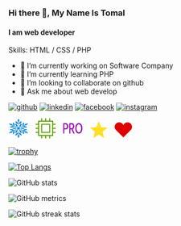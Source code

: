 



### Hi there 👋, My Name Is Tomal
#### I am web developer

Skills: HTML / CSS / PHP

- 🔭 I’m currently working on Software Company 
- 🌱 I’m currently learning PHP 
- 👯 I’m looking to collaborate on github 
- 💬 Ask me about web develop 


[<img src='https://cdn.jsdelivr.net/npm/simple-icons@3.0.1/icons/github.svg' alt='github' height='40'>](https://github.com/arafathtomal)  [<img src='https://cdn.jsdelivr.net/npm/simple-icons@3.0.1/icons/linkedin.svg' alt='linkedin' height='40'>](https://www.linkedin.com/in/al-arafath-b15159289/)  [<img src='https://cdn.jsdelivr.net/npm/simple-icons@3.0.1/icons/facebook.svg' alt='facebook' height='40'>](https://www.facebook.com/alarafath.tomal.1)  [<img src='https://cdn.jsdelivr.net/npm/simple-icons@3.0.1/icons/instagram.svg' alt='instagram' height='40'>](https://www.instagram.com/0_tom_4/)  

<a href='https://archiveprogram.github.com/'><img src='https://raw.githubusercontent.com/acervenky/animated-github-badges/master/assets/acbadge.gif' width='40' height='40'></a> <a href='https://docs.github.com/en/developers'><img src='https://raw.githubusercontent.com/acervenky/animated-github-badges/master/assets/devbadge.gif' width='40' height='40'></a> <a href='https://github.com/pricing'><img src='https://raw.githubusercontent.com/acervenky/animated-github-badges/master/assets/pro.gif' width='40' height='40'></a> <a href='https://stars.github.com/'><img src='https://raw.githubusercontent.com/acervenky/animated-github-badges/master/assets/starbadge.gif' width='35' height='35'></a> <a href='https://docs.github.com/en/github/supporting-the-open-source-community-with-github-sponsors'><img src='https://raw.githubusercontent.com/acervenky/animated-github-badges/master/assets/sponsorbadge.gif' width='35' height='35'></a> 

[![trophy](https://github-profile-trophy.vercel.app/?username=arafathtomal)](https://github.com/ryo-ma/github-profile-trophy)

[![Top Langs](https://github-readme-stats.vercel.app/api/top-langs/?username=arafathtomal)](https://github.com/anuraghazra/github-readme-stats)

![GitHub stats](https://github-readme-stats.vercel.app/api?username=arafathtomal&show_icons=true&count_private=true)  

![GitHub metrics](https://metrics.lecoq.io/arafathtomal)  

![GitHub streak stats](https://streak-stats.demolab.com/?user=arafathtomal)  


